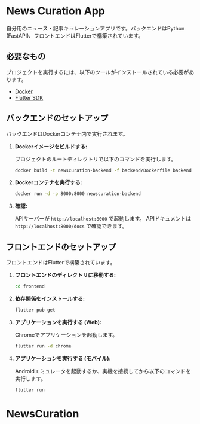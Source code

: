 # News Curation App

自分用のニュース・記事キュレーションアプリです。バックエンドはPython (FastAPI)、フロントエンドはFlutterで構築されています。

## 必要なもの

プロジェクトを実行するには、以下のツールがインストールされている必要があります。

- [Docker](https://www.docker.com/)
- [Flutter SDK](https://flutter.dev/docs/get-started/install)

## バックエンドのセットアップ

バックエンドはDockerコンテナ内で実行されます。

1. **Dockerイメージをビルドする:**

   プロジェクトのルートディレクトリで以下のコマンドを実行します。

   ```bash
   docker build -t newscuration-backend -f backend/Dockerfile backend
   ```

2. **Dockerコンテナを実行する:**

   ```bash
   docker run -d -p 8000:8000 newscuration-backend
   ```

3. **確認:**

   APIサーバーが `http://localhost:8000` で起動します。
   APIドキュメントは `http://localhost:8000/docs` で確認できます。

## フロントエンドのセットアップ

フロントエンドはFlutterで構築されています。

1. **フロントエンドのディレクトリに移動する:**

   ```bash
   cd frontend
   ```

2. **依存関係をインストールする:**

   ```bash
   flutter pub get
   ```

3. **アプリケーションを実行する (Web):**

   Chromeでアプリケーションを起動します。

   ```bash
   flutter run -d chrome
   ```

4. **アプリケーションを実行する (モバイル):**

   Androidエミュレータを起動するか、実機を接続してから以下のコマンドを実行します。

   ```bash
   flutter run
   ```
# NewsCuration
